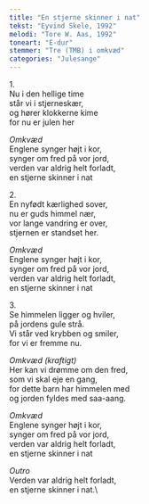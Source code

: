 ```yaml
---
title: "En stjerne skinner i nat"
tekst: "Eyvind Skele, 1992"
melodi: "Tore W. Aas, 1992"
toneart: "E-dur"
stemmer: "Tre (TMB) i omkvæd"
categories: "Julesange"
---
```


1\.\
Nu i den hellige time\
står vi i stjerneskær,\
og hører klokkerne kime\
for nu er julen her

*Omkvæd*\
Englene synger højt i kor,\
synger om fred på vor jord,\
verden var aldrig helt forladt,\
en stjerne skinner i nat

2\.\
En nyfødt kærlighed sover,\
nu er guds himmel nær,\
vor lange vandring er over,\
stjernen er standset her.

*Omkvæd*\
Englene synger højt i kor,\
synger om fred på vor jord,\
verden var aldrig helt forladt,\
en stjerne skinner i nat

3\.\
Se himmelen ligger og hviler,\
på jordens gule strå.\
Vi står ved krybben og smiler,\
for vi er fremme nu.

*Omkvæd (kraftigt)*\
Her kan vi drømme om den fred,\
som vi skal eje en gang,\
for dette barn har himmelen med\
og jorden fyldes med saa-aang.

*Omkvæd*\
Englene synger højt i kor,\
synger om fred på vor jord,\
verden var aldrig helt forladt,\
en stjerne skinner i nat

*Outro*\
Verden var aldrig helt forladt,\
en stjerne skinner i nat.\
